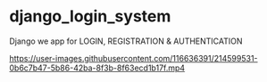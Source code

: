 # django_login_system
Django we app for LOGIN, REGISTRATION &amp; AUTHENTICATION

https://user-images.githubusercontent.com/116636391/214599531-0b6c7b47-5b86-42ba-8f3b-8f63ecd1b17f.mp4
